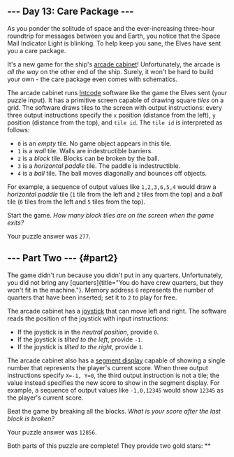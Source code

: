 \-\-- Day 13: Care Package \-\--
--------------------------------

As you ponder the solitude of space and the ever-increasing three-hour
roundtrip for messages between you and Earth, you notice that the Space
Mail Indicator Light is blinking. To help keep you sane, the Elves have
sent you a care package.

It\'s a new game for the ship\'s [arcade
cabinet](https://en.wikipedia.org/wiki/Arcade_cabinet)! Unfortunately,
the arcade is *all the way* on the other end of the ship. Surely, it
won\'t be hard to build your own - the care package even comes with
schematics.

The arcade cabinet runs [Intcode](9) software like the game the Elves
sent (your puzzle input). It has a primitive screen capable of drawing
square *tiles* on a grid. The software draws tiles to the screen with
output instructions: every three output instructions specify the `x`
position (distance from the left), `y` position (distance from the top),
and `tile id`. The `tile id` is interpreted as follows:

-   `0` is an *empty* tile. No game object appears in this tile.
-   `1` is a *wall* tile. Walls are indestructible barriers.
-   `2` is a *block* tile. Blocks can be broken by the ball.
-   `3` is a *horizontal paddle* tile. The paddle is indestructible.
-   `4` is a *ball* tile. The ball moves diagonally and bounces off
    objects.

For example, a sequence of output values like `1,2,3,6,5,4` would draw a
*horizontal paddle* tile (`1` tile from the left and `2` tiles from the
top) and a *ball* tile (`6` tiles from the left and `5` tiles from the
top).

Start the game. *How many block tiles are on the screen when the game
exits?*

Your puzzle answer was `277`.

\-\-- Part Two \-\-- {#part2}
--------------------

The game didn\'t run because you didn\'t put in any quarters.
Unfortunately, you did not bring any
[quarters]{title="You do have crew quarters, but they won't fit in the machine."}.
Memory address `0` represents the number of quarters that have been
inserted; set it to `2` to play for free.

The arcade cabinet has a
[joystick](https://en.wikipedia.org/wiki/Joystick) that can move left
and right. The software reads the position of the joystick with input
instructions:

-   If the joystick is in the *neutral position*, provide `0`.
-   If the joystick is *tilted to the left*, provide `-1`.
-   If the joystick is *tilted to the right*, provide `1`.

The arcade cabinet also has a [segment
display](https://en.wikipedia.org/wiki/Display_device#Segment_displays)
capable of showing a single number that represents the player\'s current
score. When three output instructions specify `X=-1, Y=0`, the third
output instruction is not a tile; the value instead specifies the new
score to show in the segment display. For example, a sequence of output
values like `-1,0,12345` would show `12345` as the player\'s current
score.

Beat the game by breaking all the blocks. *What is your score after the
last block is broken?*

Your puzzle answer was `12856`.

Both parts of this puzzle are complete! They provide two gold stars:
\*\*
